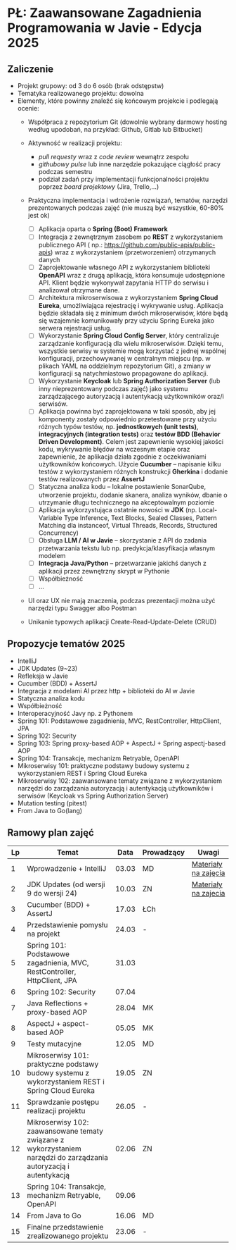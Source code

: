 # PŁ: Zaawansowane Zagadnienia Programowania w Javie - Edycja 2025

## Zaliczenie

- Projekt grupowy: od 3 do 6 osób (brak odstępstw)
- Tematyka realizowanego projektu: dowolna
- Elementy, które powinny znaleźć się końcowym projekcie i podlegają ocenie:
    - Współpraca z repozytorium Git (dowolnie wybrany darmowy hosting według upodobań, na przykład: Github, Gitlab lub
      Bitbucket)
    - Aktywność w realizacji projektu:
        - *pull requesty* wraz z *code review* wewnątrz zespołu
        - *githubowy pulse* lub inne narzędzie pokazujące ciągłość pracy podczas semestru
        - podział zadań przy implementacji funkcjonalności projektu poprzez *board projektowy* (Jira, Trello,...)

    - Praktyczna implementacja i wdrożenie rozwiązań, tematów, narzędzi prezentowanych podczas zajęć (nie muszą być
      wszystkie, 60-80% jest ok)
        - [ ] Aplikacja oparta o **Spring (Boot) Framework**
        - [ ] Integracja z zewnętrznym zasobem po **REST** z wykorzystaniem publicznego API (
          np.: https://github.com/public-apis/public-apis) wraz z wykorzystaniem (przetworzeniem) otrzymanych danych
        - [ ] Zaprojektowanie własnego API z wykorzystaniem biblioteki **OpenAPI** wraz z drugą aplikacją, która
          konsumuje udostępnione API. Klient będzie wykonywał zapytania HTTP do serwisu i analizował otrzymane dane.
        - [ ] Architektura mikroserwisowa z wykorzystaniem **Spring Cloud Eureka**, umożliwiająca rejestrację i
          wykrywanie usług. Aplikacja będzie składała się z minimum dwóch mikroserwisów, które będą się wzajemnie
          komunikowały przy użyciu Spring Eureka jako serwera rejestracji usług.
        - [ ] Wykorzystanie **Spring Cloud Config Server**, który centralizuje zarządzanie konfiguracją dla wielu
          mikroserwisów. Dzięki temu, wszystkie serwisy w systemie mogą korzystać z jednej wspólnej konfiguracji,
          przechowywanej w centralnym miejscu (np. w plikach YAML na oddzielnym repozytorium Git), a zmiany w
          konfiguracji są natychmiastowo propagowane do aplikacji.
        - [ ] Wykorzystanie **Keycloak** lub **Spring Authorization Server** (lub inny nieprezentowany podczas zajęć)
          jako systemu zarządzającego autoryzacją i autentykacją użytkowników oraz/i serwisów.
        - [ ] Aplikacja powinna być zaprojektowana w taki sposób, aby jej komponenty zostały odpowiednio przetestowane
          przy użyciu różnych typów testów, np. **jednostkowych (unit tests)**, **integracyjnych (integration tests)**
          oraz **testów BDD (Behavior Driven Development)**. Celem jest zapewnienie wysokiej jakości kodu, wykrywanie
          błędów na wczesnym etapie oraz zapewnienie, że aplikacja działa zgodnie z oczekiwaniami użytkowników
          końcowych. Użycie **Cucumber** – napisanie kilku testów z wykorzystaniem różnych konstrukcji **Gherkina** i
          dodanie testów realizowanych przez **AssertJ**
        - [ ] Statyczna analiza kodu – lokalne postawienie SonarQube, utworzenie projektu, dodanie skanera, analiza
          wyników, dbanie o utrzymanie długu technicznego na akceptowalnym poziomie
        - [ ] Aplikacja wykorzystująca ostatnie nowości w **JDK** (np. Local-Variable Type Inference, Text Blocks,
          Sealed Classes, Pattern Matching dla instanceof, Virtual Threads, Records, Structured Concurrency)
        - [ ] Obsługa **LLM / AI w Javie** – skorzystanie z API do zadania przetwarzania tekstu lub np.
          predykcja/klasyfikacja własnym modelem
        - [ ] **Integracja Java/Python** – przetwarzanie jakichś danych z aplikacji przez zewnętrzny skrypt w Pythonie
        - [ ] Współbieżność
        - [ ] ...
    - UI oraz UX nie mają znaczenia, podczas prezentacji można użyć narzędzi typu Swagger albo Postman
    - Unikanie typowych aplikacji Create-Read-Update-Delete (CRUD)

## Propozycje tematów 2025

- IntelliJ
- JDK Updates (9~23)
- Refleksja w Javie
- Cucumber (BDD) + AssertJ
- Integracja z modelami AI przez http + biblioteki do AI w Javie
- Statyczna analiza kodu
- Współbieżność
- Interoperacyjność Javy np. z Pythonem
- Spring 101: Podstawowe zagadnienia, MVC, RestController, HttpClient, JPA
- Spring 102: Security
- Spring 103: Spring proxy-based AOP + AspectJ + Spring aspectj-based AOP
- Spring 104: Transakcje, mechanizm Retryable, OpenAPI
- Mikroserwisy 101: praktyczne podstawy budowy systemu z wykorzystaniem REST i Spring Cloud Eureka
- Mikroserwisy 102: zaawansowane tematy związane z wykorzystaniem narzędzi do zarządzania autoryzacją i autentykacją
  użytkowników i serwisów (Keycloak vs Spring Authorization Server)
- Mutation testing (pitest)
- From Java to Go(lang)

## Ramowy plan zajęć

 Lp | Temat                                                                                                              | Data  | Prowadzący | Uwagi                                                                                
----|--------------------------------------------------------------------------------------------------------------------|-------|------------|--------------------------------------------------------------------------------------
 1  | Wprowadzenie + IntelliJ                                                                                            | 03.03 | MD         | [Materiały na zajęcia](https://github.com/zzpj/pl-java2025/tree/main/intro-intellij) 
 2  | JDK Updates (od wersji 9 do wersji 24)                                                                             | 10.03 | ZN         | [Materiały na zajecia](amber%2FREADME.md)                                            
 3  | Cucumber (BDD) + AssertJ                                                                                           | 17.03 | ŁCh        |
 4  | Przedstawienie pomysłu na projekt                                                                                  | 24.03 | -          |
 5  | Spring 101: Podstawowe zagadnienia, MVC, RestController, HttpClient, JPA                                           | 31.03 |            |
 6  | Spring 102: Security                                                                                               | 07.04 |            |
 7  | Java Reflections + proxy-based AOP                                                                                 | 28.04 | MK         |
 8  | AspectJ + aspect-based AOP                                                                                         | 05.05 | MK         |
 9  | Testy mutacyjne                   | 12.05 | MD         |
 10 | Mikroserwisy 101: praktyczne podstawy budowy systemu z wykorzystaniem REST i Spring Cloud Eureka | 19.05 | ZN         |
 11 | Sprawdzanie postępu realizacji projektu                                                                            | 26.05 | -          |
 12 | Mikroserwisy 102: zaawansowane tematy związane z wykorzystaniem narzędzi do zarządzania autoryzacją i autentykacją | 02.06 |   ZN         |
 13 | Spring 104: Transakcje, mechanizm Retryable, OpenAPI                                                                                                                   | 09.06 |            |
 14 | From Java to Go                                                                                                                   | 16.06 |   MD         |
 15 | Finalne przedstawienie zrealizowanego projektu                                                                     | 23.06 | -          |
